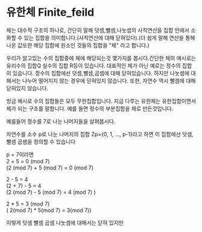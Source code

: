 # 유한체 Finite_feild
체는 대수적 구조의 하나로, 간단히 말해 덧셈,뺄셈,나눗셉의 사칙연산을 집합 안에서 소화할 수 있는 집합을 의미합니다.(사칙연산에 대해 닫혀있다).(더 쉽게 말해 연산을 통해 나온 값또한 해당 집합에 원소인 것들의 집합을 "체" 라고 합니다.)  

우리가 알고있는 수의 집합중에 체에 해당되는것 몇가지를 봅시다.간단한 체의 예시로는 유리수의 집합Q 실수의 집합 R등이 있습니다. 대표적인 체가 아닌 예로는 정수의 집합이 있습니다. 정수의 집합에선 덧셈,뺄셈,곱셈에 대해 닫혀있습니다. 하지만 나눗셈에 대해서는 나누어 떨어지지 않는 경우에 닫혀있지 않습니다. 또한, 자연수 역시 뺄셈에 대해 닫혀있지 않습니다.

방금 예시로 수의 집합들은 모두 무한집합입니다. 지금 다루는 유한체는 유한집합이면서 체가 되는 구조를 말합니다. 예를 들면 정수의 부분집합을 체로 만든것입니다.

 예를들어 정수를 7로 나눈 나머지들을 살펴봅시다.

자연수를 소수 p로 나눈 나머지의 집합 Zp={0, 1, ..., p-1}라고 하면 이 집합에선 덧셈, 뺄셈 곱셈을 정의할 수 있습니다

p = 7이라면  
2 + 5 = 0 (mod 7)  
(2 (mod 7) + 5 (mod 7) = 0 (mod 7)  

2 - 5 = 4  
(2 + 7) - 5 = 4  
(2 (mod 7) - 5 (mod 7) = 4 (mod 7) )

 2 * 5 = 3 (mod 7)  
 ( 2(mod 7) * 5(mod 7) = 3(mod 7))

 이렇게 덧셈 뺄셈 곱셈 나눗셈에 대해서는 닫혀 있지만
